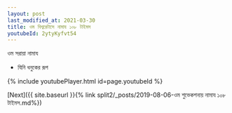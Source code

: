 ```yaml
---
layout: post
last_modified_at: 2021-03-30
title: ওম বিশ্বরেটাসে নামায ১০৮ টাইমস
youtubeId: 2ytyKyfvt54
---
```

 
 
ওম  সরায়া  নামায  
 
 -  যিনি ধনুকের রূপ 
 
  
 
  
 
 
 
 
 
 


{% include youtubePlayer.html id=page.youtubeId %}
 
[Next]({{ site.baseurl }}{% link  split2/_posts/2019-08-06-ওম শুভেকশনায় নামায ১০৮ টাইমস.md%})
 
